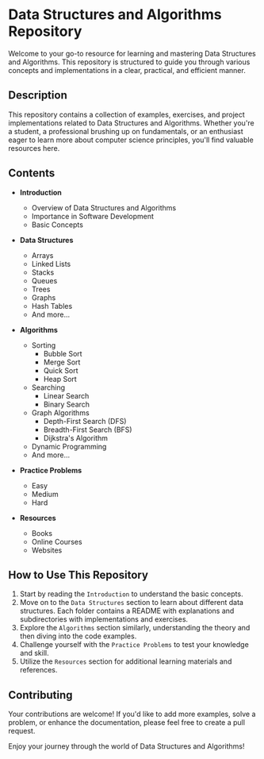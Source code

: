 # Data Structures and Algorithms Repository

Welcome to your go-to resource for learning and mastering Data Structures and Algorithms. This repository is structured to guide you through various concepts and implementations in a clear, practical, and efficient manner.

## Description

This repository contains a collection of examples, exercises, and project implementations related to Data Structures and Algorithms. Whether you're a student, a professional brushing up on fundamentals, or an enthusiast eager to learn more about computer science principles, you'll find valuable resources here.

## Contents

- **Introduction**
  - Overview of Data Structures and Algorithms
  - Importance in Software Development
  - Basic Concepts

- **Data Structures**
  - Arrays
  - Linked Lists
  - Stacks
  - Queues
  - Trees
  - Graphs
  - Hash Tables
  - And more...

- **Algorithms**
  - Sorting
    - Bubble Sort
    - Merge Sort
    - Quick Sort
    - Heap Sort
  - Searching
    - Linear Search
    - Binary Search
  - Graph Algorithms
    - Depth-First Search (DFS)
    - Breadth-First Search (BFS)
    - Dijkstra's Algorithm
  - Dynamic Programming
  - And more...

- **Practice Problems**
  - Easy
  - Medium
  - Hard

- **Resources**
  - Books
  - Online Courses
  - Websites

## How to Use This Repository

1. Start by reading the `Introduction` to understand the basic concepts.
2. Move on to the `Data Structures` section to learn about different data structures. Each folder contains a README with explanations and subdirectories with implementations and exercises.
3. Explore the `Algorithms` section similarly, understanding the theory and then diving into the code examples.
4. Challenge yourself with the `Practice Problems` to test your knowledge and skill.
5. Utilize the `Resources` section for additional learning materials and references.

## Contributing

Your contributions are welcome! If you'd like to add more examples, solve a problem, or enhance the documentation, please feel free to create a pull request.

Enjoy your journey through the world of Data Structures and Algorithms!
